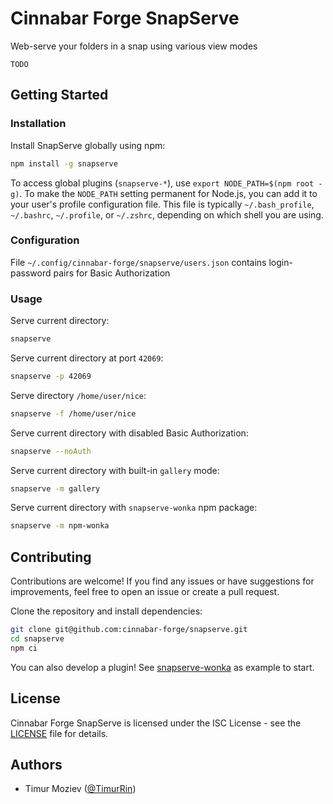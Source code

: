 # Cinnabar Forge SnapServe

Web-serve your folders in a snap using various view modes

```
TODO
```

## Getting Started

### Installation

Install SnapServe globally using npm:

```bash
npm install -g snapserve
```

To access global plugins (`snapserve-*`), use `export NODE_PATH=$(npm root -g)`. To make the `NODE_PATH` setting permanent for Node.js, you can add it to your user's profile configuration file. This file is typically `~/.bash_profile`, `~/.bashrc`, `~/.profile`, or `~/.zshrc`, depending on which shell you are using.

### Configuration

File `~/.config/cinnabar-forge/snapserve/users.json` contains login-password pairs for Basic Authorization

### Usage

Serve current directory:
```bash
snapserve
```

Serve current directory at port `42069`:
```bash
snapserve -p 42069
```

Serve directory `/home/user/nice`:
```bash
snapserve -f /home/user/nice
```

Serve current directory with disabled Basic Authorization:
```bash
snapserve --noAuth
```

Serve current directory with built-in `gallery` mode:
```bash
snapserve -m gallery
```

Serve current directory with `snapserve-wonka` npm package:
```bash
snapserve -m npm-wonka
```

## Contributing

Contributions are welcome! If you find any issues or have suggestions for improvements, feel free to open an issue or create a pull request.

Clone the repository and install dependencies:

```bash
git clone git@github.com:cinnabar-forge/snapserve.git
cd snapserve
npm ci
```

You can also develop a plugin! See [snapserve-wonka](https://github.com/cinnabar-forge/snapserve-wonka) as example to start.

## License

Cinnabar Forge SnapServe is licensed under the ISC License - see the [LICENSE](LICENSE) file for details.

## Authors

- Timur Moziev ([@TimurRin](https://github.com/TimurRin))
